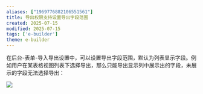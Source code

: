 ```yaml
---
aliases: ["1969776882106551561"]
title: 导出权限支持设置导出字段范围
created: 2025-07-15
modified: 2025-07-15
tags: ['e-builder']
theme: e-builder
---
```


在后台-表单-导入导出设置中，可以设置导出字段范围，默认为列表显示字段。例如用户在某表格视图列表下选择导出，那么只能导出显示列中展示出的字段，未展示的字段无法选择导出：

![](bc96550d871eb6f853a1d841454e5c31.jpg)